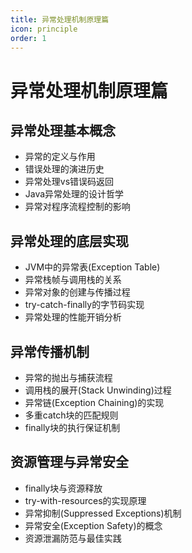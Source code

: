 ```yaml
---
title: 异常处理机制原理篇
icon: principle
order: 1
---
```


# 异常处理机制原理篇

## 异常处理基本概念

- 异常的定义与作用
- 错误处理的演进历史
- 异常处理vs错误码返回
- Java异常处理的设计哲学
- 异常对程序流程控制的影响

## 异常处理的底层实现

- JVM中的异常表(Exception Table)
- 异常栈帧与调用栈的关系
- 异常对象的创建与传播过程
- try-catch-finally的字节码实现
- 异常处理的性能开销分析

## 异常传播机制

- 异常的抛出与捕获流程
- 调用栈的展开(Stack Unwinding)过程
- 异常链(Exception Chaining)的实现
- 多重catch块的匹配规则
- finally块的执行保证机制

## 资源管理与异常安全

- finally块与资源释放
- try-with-resources的实现原理
- 异常抑制(Suppressed Exceptions)机制
- 异常安全(Exception Safety)的概念
- 资源泄漏防范与最佳实践
